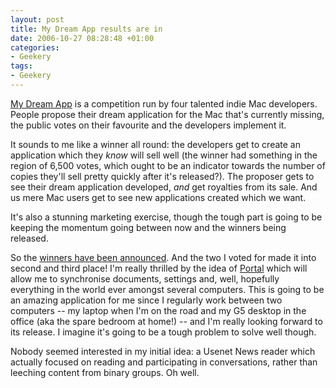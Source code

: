 ```yaml
---
layout: post
title: My Dream App results are in
date: 2006-10-27 08:28:48 +01:00
categories:
- Geekery
tags:
- Geekery
---
```

[My Dream App](http://mydreamapp.com/) is a competition run by four talented indie Mac developers.  People propose their dream application for the Mac that's currently missing, the public votes on their favourite and the developers implement it.

It sounds to me like a winner all round: the developers get to create an application which they *know* will sell well (the winner had something in the region of 6,500 votes, which ought to be an indicator towards the number of copies they'll sell pretty quickly after it's released?).  The proposer gets to see their dream application developed, *and* get royalties from its sale.  And us mere Mac users get to see new applications created which we want.

It's also a stunning marketing exercise, though the tough part is going to be keeping the momentum going between now and the winners being released.

So the [winners have been announced](http://mydreamapp.com/news/post/347/).  And the two I voted for made it into second and third place!  I'm really thrilled by the idea of [Portal](http://mydreamapp.com/contestants/view/farzadsadjadi/) which will allow me to synchronise documents, settings and, well, hopefully everything in the world ever amongst several computers.  This is going to be an amazing application for me since I regularly work between two computers -- my laptop when I'm on the road and my G5 desktop in the office (aka the spare bedroom at home!) -- and I'm really looking forward to its release.  I imagine it's going to be a tough problem to solve well though.

Nobody seemed interested in my initial idea: a Usenet News reader which actually focused on reading and participating in conversations, rather than leeching content from binary groups.  Oh well.
